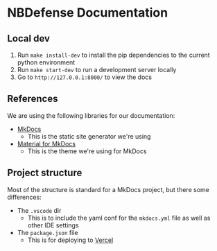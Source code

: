 # NBDefense Documentation

## Local dev

1. Run `make install-dev` to install the pip dependencies to the current python environment
2. Run `make start-dev` to run a development server locally
3. Go to `http://127.0.0.1:8000/` to view the docs

## References

We are using the following libraries for our documentation:

- [MkDocs](https://www.mkdocs.org/)
  - This is the static site generator we're using
- [Material for MkDocs](https://squidfunk.github.io/mkdocs-material/)
  - This is the theme we're using for MkDocs

## Project structure

Most of the structure is standard for a MkDocs project, but there some differences:

- The `.vscode` dir
  - This is to include the yaml conf for the `mkdocs.yml` file as well as other IDE settings
- The `package.json` file
  - This is for deploying to [Vercel](https://vercel.com/docs)
